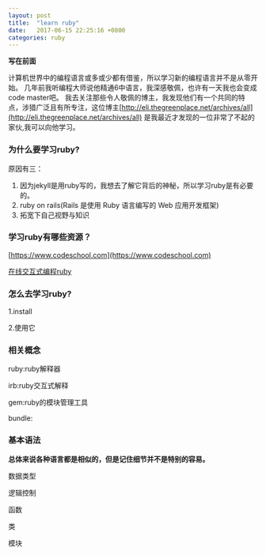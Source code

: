 ```yaml
---
layout: post
title:  "learn ruby"
date:   2017-06-15 22:25:16 +0800
categories: ruby
---
```

**写在前面**

计算机世界中的编程语言或多或少都有借鉴，所以学习新的编程语言并不是从零开始。
几年前我听编程大师说他精通6中语言，我深感敬佩，也许有一天我也会变成code master吧。
我去关注那些令人敬佩的博主，我发现他们有一个共同的特点，涉猎广泛且有所专注，这位博主[http://eli.thegreenplace.net/archives/all](http://eli.thegreenplace.net/archives/all) 是我最近才发现的一位非常了不起的家伙,我可以向他学习。

### 为什么要学习ruby?
原因有三：
1. 因为jekyll是用ruby写的，我想去了解它背后的神秘，所以学习ruby是有必要的。
2. ruby on rails(Rails 是使用 Ruby 语言编写的 Web 应用开发框架)
3. 拓宽下自己视野与知识

### 学习ruby有哪些资源？
[https://www.codeschool.com](https://www.codeschool.com)

[在线交互式编程ruby](http://tryruby.org/levels/1/challenges/0)

### 怎么去学习ruby?

1.install

2.使用它

### 相关概念

ruby:ruby解释器

irb:ruby交互式解释

gem:ruby的模块管理工具

bundle:

### 基本语法
**总体来说各种语言都是相似的，但是记住细节并不是特别的容易。**

数据类型

逻辑控制

函数

类

模块




